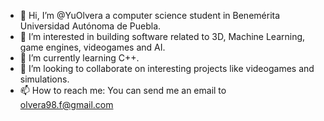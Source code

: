 - 👋 Hi, I’m @YuOlvera a computer science student in Benemérita Universidad Autónoma de Puebla.
- 👀 I’m interested in building software related to 3D, Machine Learning, game engines, videogames and AI.
- 🌱 I’m currently learning C++.
- 💞️ I’m looking to collaborate on interesting projects like videogames and simulations.
- 📫 How to reach me: You can send me an email to olvera98.f@gmail.com

<!---
YuOlvera/YuOlvera is a ✨ special ✨ repository because its `README.md` (this file) appears on your GitHub profile.
You can click the Preview link to take a look at your changes.
--->
